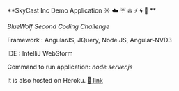 **SkyCast Inc Demo Application :sunny: :cloud: :umbrella: :snowflake: :zap: :cyclone: :foggy: **

*BlueWolf Second Coding Challenge*

Framework : AngularJS, JQuery, Node.JS, Angular-NVD3

IDE : IntelliJ WebStorm

Command to run application: *node server.js*

It is also hosted on Heroku. [:link: link](https://damp-coast-47684.herokuapp.com/)